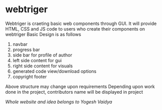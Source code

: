 # webtriger
Webtriger is craeting basic web components through GUI. It will provide HTML, CSS and JS code to users who create their components on webtriger
Basic Design is as follows
1. navbar
2. progress bar
3. side bar for profile of author
4. left side content for gui
5. right side content for visuals
6. generated code view/download options
7. copyright footer

Above structure may change upon requirements
Depending upon work done in the project, contributors name will be displayed in project

*Whole website and idea belongs to Yogesh Vaidya*

